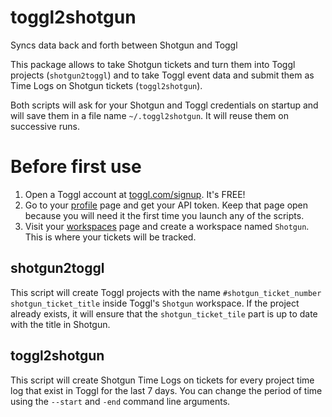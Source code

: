 # toggl2shotgun
Syncs data back and forth between Shotgun and Toggl

This package allows to take Shotgun tickets and turn them into Toggl projects (`shotgun2toggl`) and to take Toggl event data and submit them as Time Logs on Shotgun tickets (`toggl2shotgun`).

Both scripts will ask for your Shotgun and Toggl credentials on startup and will save them in a file name `~/.toggl2shotgun`. It will reuse them on successive runs.

# Before first use

1. Open a Toggl account at [toggl.com/signup](https://toggl.com/signup). It's FREE!
2. Go to your [profile](https://toggl.com/app/profile) page and get your API token. Keep that page open because you will need it the first time you launch any of the scripts.
3. Visit your [workspaces](https://toggl.com/app/workspaces) page and create a workspace named `Shotgun`. This is where your tickets will be tracked.

## shotgun2toggl

This script will create Toggl projects with the name `#shotgun_ticket_number shotgun_ticket_title` inside Toggl's `Shotgun` workspace. If the project already exists, it will ensure that the `shotgun_ticket_tile` part is up to date with the title in Shotgun.

## toggl2shotgun

This script will create Shotgun Time Logs on tickets for every project time log that exist in Toggl for the last 7 days. You can change the period of time using the `--start` and `-end` command line arguments.


